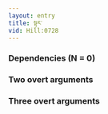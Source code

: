 ```yaml
---
layout: entry
title: སྟར་
vid: Hill:0728
---
```

### Dependencies (N = 0)


### Two overt arguments


### Three overt arguments
